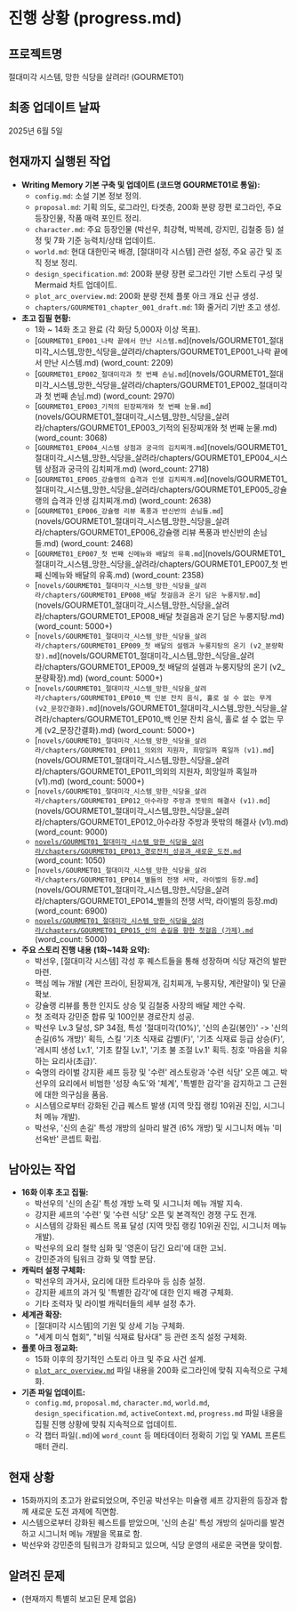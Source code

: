 # 진행 상황 (progress.md)

## 프로젝트명
절대미각 시스템, 망한 식당을 살려라! (GOURMET01)

## 최종 업데이트 날짜
2025년 6월 5일

## 현재까지 실행된 작업
- **Writing Memory 기본 구축 및 업데이트 (코드명 GOURMET01로 통일):**
    - `config.md`: 소설 기본 정보 정의.
    - `proposal.md`: 기획 의도, 로그라인, 타겟층, 200화 분량 장편 로그라인, 주요 등장인물, 작품 매력 포인트 정리.
    - `character.md`: 주요 등장인물 (박선우, 최강혁, 박복례, 강지민, 김철중 등) 설정 및 7화 기준 능력치/상태 업데이트.
    - `world.md`: 현대 대한민국 배경, [절대미각 시스템] 관련 설정, 주요 공간 및 조직 정보 정리.
    - `design_specification.md`: 200화 분량 장편 로그라인 기반 스토리 구성 및 Mermaid 차트 업데이트.
    - `plot_arc_overview.md`: 200화 분량 전체 플롯 아크 개요 신규 생성.
    - `chapters/GOURMET01_chapter_001_draft.md`: 1화 줄거리 기반 초고 생성.
- **초고 집필 현황:**
    - 1화 ~ 14화 초고 완료 (각 화당 5,000자 이상 목표).
    - [`GOURMET01_EP001_나락 끝에서 만난 시스템.md`](novels/GOURMET01_절대미각_시스템_망한_식당을_살려라/chapters/GOURMET01_EP001_나락 끝에서 만난 시스템.md) (word_count: 2209)
    - [`GOURMET01_EP002_절대미각과 첫 번째 손님.md`](novels/GOURMET01_절대미각_시스템_망한_식당을_살려라/chapters/GOURMET01_EP002_절대미각과 첫 번째 손님.md) (word_count: 2970)
    - [`GOURMET01_EP003_기적의 된장찌개와 첫 번째 눈물.md`](novels/GOURMET01_절대미각_시스템_망한_식당을_살려라/chapters/GOURMET01_EP003_기적의 된장찌개와 첫 번째 눈물.md) (word_count: 3068)
    - [`GOURMET01_EP004_시스템 상점과 궁극의 김치찌개.md`](novels/GOURMET01_절대미각_시스템_망한_식당을_살려라/chapters/GOURMET01_EP004_시스템 상점과 궁극의 김치찌개.md) (word_count: 2718)
    - [`GOURMET01_EP005_강슐랭의 습격과 인생 김치찌개.md`](novels/GOURMET01_절대미각_시스템_망한_식당을_살려라/chapters/GOURMET01_EP005_강슐랭의 습격과 인생 김치찌개.md) (word_count: 2638)
    - [`GOURMET01_EP006_강슐랭 리뷰 폭풍과 반신반의 손님들.md`](novels/GOURMET01_절대미각_시스템_망한_식당을_살려라/chapters/GOURMET01_EP006_강슐랭 리뷰 폭풍과 반신반의 손님들.md) (word_count: 2468)
    - [`GOURMET01_EP007_첫 번째 신메뉴와 배달의 유혹.md`](novels/GOURMET01_절대미각_시스템_망한_식당을_살려라/chapters/GOURMET01_EP007_첫 번째 신메뉴와 배달의 유혹.md) (word_count: 2358)
    - [`novels/GOURMET01_절대미각_시스템_망한_식당을_살려라/chapters/GOURMET01_EP008_배달 첫걸음과 온기 담은 누룽지탕.md`](novels/GOURMET01_절대미각_시스템_망한_식당을_살려라/chapters/GOURMET01_EP008_배달 첫걸음과 온기 담은 누룽지탕.md) (word_count: 5000+)
    - [`novels/GOURMET01_절대미각_시스템_망한_식당을_살려라/chapters/GOURMET01_EP009_첫 배달의 설렘과 누룽지탕의 온기 (v2_분량확장).md`](novels/GOURMET01_절대미각_시스템_망한_식당을_살려라/chapters/GOURMET01_EP009_첫 배달의 설렘과 누룽지탕의 온기 (v2_분량확장).md) (word_count: 5000+)
    - [`novels/GOURMET01_절대미각_시스템_망한_식당을_살려라/chapters/GOURMET01_EP010_백 인분 잔치 음식, 홀로 설 수 없는 무게 (v2_문장간결화).md`](novels/GOURMET01_절대미각_시스템_망한_식당을_살려라/chapters/GOURMET01_EP010_백 인분 잔치 음식, 홀로 설 수 없는 무게 (v2_문장간결화).md) (word_count: 5000+)
    - [`novels/GOURMET01_절대미각_시스템_망한_식당을_살려라/chapters/GOURMET01_EP011_의외의 지원자, 희망일까 혹일까 (v1).md`](novels/GOURMET01_절대미각_시스템_망한_식당을_살려라/chapters/GOURMET01_EP011_의외의 지원자, 희망일까 혹일까 (v1).md) (word_count: 5000+)
    - [`novels/GOURMET01_절대미각_시스템_망한_식당을_살려라/chapters/GOURMET01_EP012_아수라장 주방과 뜻밖의 해결사 (v1).md`](novels/GOURMET01_절대미각_시스템_망한_식당을_살려라/chapters/GOURMET01_EP012_아수라장 주방과 뜻밖의 해결사 (v1).md) (word_count: 9000)
    - [`novels/GOURMET01_절대미각_시스템_망한_식당을_살려라/chapters/GOURMET01_EP013_경로잔치_성공과_새로운_도전.md`](novels/GOURMET01_절대미각_시스템_망한_식당을_살려라/chapters/GOURMET01_EP013_경로잔치_성공과_새로운_도전.md) (word_count: 1050)
    - [`novels/GOURMET01_절대미각_시스템_망한_식당을_살려라/chapters/GOURMET01_EP014_별들의 전쟁 서막, 라이벌의 등장.md`](novels/GOURMET01_절대미각_시스템_망한_식당을_살려라/chapters/GOURMET01_EP014_별들의 전쟁 서막, 라이벌의 등장.md) (word_count: 6900)
    - [`novels/GOURMET01_절대미각_시스템_망한_식당을_살려라/chapters/GOURMET01_EP015_신의 손길을 향한 첫걸음 (가제).md`](novels/GOURMET01_절대미각_시스템_망한_식당을_살려라/chapters/GOURMET01_EP015_신의%20손길을%20향한%20첫걸음%20(가제).md) (word_count: 5000)
- **주요 스토리 진행 내용 (1화~14화 요약):**
    - 박선우, [절대미각 시스템] 각성 후 퀘스트들을 통해 성장하며 식당 재건의 발판 마련.
    - 핵심 메뉴 개발 (계란 프라이, 된장찌개, 김치찌개, 누룽지탕, 계란말이) 및 단골 확보.
    - 강슐랭 리뷰를 통한 인지도 상승 및 김철중 사장의 배달 제안 수락.
    - 첫 조력자 강민준 합류 및 100인분 경로잔치 성공.
    - 박선우 Lv.3 달성, SP 34점, 특성 '절대미각(10%)', '신의 손길(봉인)' -> '신의 손길(6% 개방)' 획득, 스킬 '기초 식재료 감별(F)', '기초 식재료 등급 상승(F)', '레시피 생성 Lv.1', '기초 칼질 Lv.1', '기초 불 조절 Lv.1' 획득. 칭호 '마음을 치유하는 요리사(초급)'.
    - 숙명의 라이벌 강지환 셰프 등장 및 '수련' 레스토랑과 '수련 식당' 오픈 예고. 박선우의 요리에서 비범한 '성장 속도'와 '체계', '특별한 감각'을 감지하고 그 근원에 대한 의구심을 품음.
    - 시스템으로부터 강화된 긴급 퀘스트 발생 (지역 맛집 랭킹 10위권 진입, 시그니처 메뉴 개발).
    - 박선우, '신의 손길' 특성 개방의 실마리 발견 (6% 개방) 및 시그니처 메뉴 '미선옥반' 콘셉트 확립.

## 남아있는 작업
- **16화 이후 초고 집필:**
    - 박선우의 '신의 손길' 특성 개방 노력 및 시그니처 메뉴 개발 지속.
    - 강지환 셰프의 '수련' 및 '수련 식당' 오픈 및 본격적인 경쟁 구도 전개.
    - 시스템의 강화된 퀘스트 목표 달성 (지역 맛집 랭킹 10위권 진입, 시그니처 메뉴 개발).
    - 박선우의 요리 철학 심화 및 '영혼이 담긴 요리'에 대한 고뇌.
    - 강민준과의 팀워크 강화 및 역할 분담.
- **캐릭터 설정 구체화:**
    - 박선우의 과거사, 요리에 대한 트라우마 등 심층 설정.
    - 강지환 셰프의 과거 및 '특별한 감각'에 대한 인지 배경 구체화.
    - 기타 조력자 및 라이벌 캐릭터들의 세부 설정 추가.
- **세계관 확장:**
    - [절대미각 시스템]의 기원 및 상세 기능 구체화.
    - "세계 미식 협회", "비밀 식재료 탐사대" 등 관련 조직 설정 구체화.
- **플롯 아크 정교화:**
    - 15화 이후의 장기적인 스토리 아크 및 주요 사건 설계.
    - [`plot_arc_overview.md`](novels/GOURMET01_절대미각_시스템_망한_식당을_살려라/plot_arc_overview.md) 파일 내용을 200화 로그라인에 맞춰 지속적으로 구체화.
- **기존 파일 업데이트:**
    - `config.md`, `proposal.md`, `character.md`, `world.md`, `design_specification.md`, `activeContext.md`, `progress.md` 파일 내용을 집필 진행 상황에 맞춰 지속적으로 업데이트.
    - 각 챕터 파일(`.md`)에 `word_count` 등 메타데이터 정확히 기입 및 YAML 프론트매터 관리.

## 현재 상황
- 15화까지의 초고가 완료되었으며, 주인공 박선우는 미슐랭 셰프 강지환의 등장과 함께 새로운 도전 과제에 직면함.
- 시스템으로부터 강화된 퀘스트를 받았으며, '신의 손길' 특성 개방의 실마리를 발견하고 시그니처 메뉴 개발을 목표로 함.
- 박선우와 강민준의 팀워크가 강화되고 있으며, 식당 운영의 새로운 국면을 맞이함.

## 알려진 문제
- (현재까지 특별히 보고된 문제 없음)